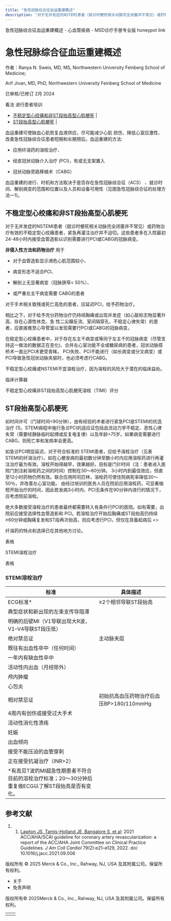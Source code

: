 ```yaml
---
title: "急性冠脉综合征血运重建概述"
description: "对于无并发症的NSTEMI患者（就诊时梗死相关动脉完全闭塞并不常见）或药物治疗有效的不稳定型心绞痛患者，紧急再灌注治疗并不迫切。这些患者多在入院最初24-48小时内接受血管造影以识别需要进行PCI或CABG的冠脉病变。"
---
```


﻿急性冠脉综合征血运重建概述 \- 心血管疾病 \- MSD诊疗手册专业版 honeypot link

# 急性冠脉综合征血运重建概述

作者：Ranya N. Sweis, MD, MS, Northwestern University Feinberg School of Medicine;

Arif Jivan, MD, PhD, Northwestern University Feinberg School of Medicine

已审核/已修订 2月 2024

看法 进行患者培训

- [不稳定型心绞痛和非ST段抬高型心肌梗死](#不稳定型心绞痛和非ST段抬高型心肌梗死_v27854360_zh) \|
- [ST段抬高型心肌梗死](#ST段抬高型心肌梗死_v27854383_zh) \|

血运重建可使缺血心肌恢复血液供应，尽可能减少心肌 损伤、降低心室应激性、改善急性冠脉综合征患者短期和长期预后。血运重建的方法:

- 应用纤溶药的溶栓治疗、

- 经皮冠状动脉介入治疗 (PCI)，有或无支架置入

- 冠状动脉旁路移植术（CABG）


血运重建的进行、时机和方法取决于是否存在急性冠脉综合征（ACS） 、就诊时间、解剖病变的范围和位置以及人员和设备可用性（见图急性冠脉综合征的处理方法—1)。

## 不稳定型心绞痛和非ST段抬高型心肌梗死

对于无并发症的NSTEMI患者（就诊时梗死相关动脉完全闭塞并不常见）或药物治疗有效的不稳定型心绞痛患者，紧急再灌注治疗并不迫切。这些患者多在入院最初24-48小时内接受血管造影以识别需要进行PCI或CABG的冠脉病变。

**非侵入性方法和药物治疗** 用于

- 对于血管造影显示濒危心肌范围较小、

- 病变形态不适合PCI、

- 解剖上无显著病变（冠脉狭窄< 50%）、

- 或严重左主干病变需要 CABG的患者


对于手术相关致残或死亡高危的患者，应延迟PCI，给予药物治疗。

相比之下，对于给予充分药物治疗仍持续胸痛或出现并发症（如心脏标志物显著升高、存在心源性休克、急 性二尖瓣反流、室间隔穿孔、不稳定心律失常）的患者，应直接推至心导管室以发现需要行PCI或CABG的冠脉病变。

在稳定型心绞痛患者中，对于存在左主干病变或等同于左主干的冠脉病变（尽管支持这一做法的数据正在变化)、合并左心室功能不全或糖尿病的患者，冠状动脉搭桥术一直比PCI术更受青睐。 PCI失败、PCI不能进行（如长病变或分叉病变）或PCI导致急性冠状动脉夹层时，也必须考虑行CABG。

不稳定型心绞痛或NSTEMI不宜溶栓治疗，因为溶栓的风险大于潜在的临床益处。

临床计算器

不稳定型心绞痛非ST段抬高型心肌梗死溶栓（TIMI）评分



## ST段抬高型心肌梗死

如时间许可（门球时间<90分钟），由有经验的术者进行紧急PCI是STEMI的优选治疗 (1)。STEMI病程中施行急诊PCI的适应证包括血流动力学不稳定、恶性心律失常（需要经静脉临时起搏或反复电复律）以及年龄>75岁。如果病变需要进行CABG，则死亡率和发病率会更高。

如急诊PCI明显延迟，对于符合标准的 STEMI患者，应给予溶栓治疗（见表STEMI的纤溶治疗）。如在心梗发病的最初数分钟至数小时内应用溶栓药进行再灌注治疗最为有效。溶栓开始得越早，效果越好。目标是门针时间（注：患者进入医院门到注射溶栓药之间的时间）控制在30～60分钟。 3小时内到最佳效应，但直至12小时药物仍然有效。联合应用阿司匹林，溶栓药可使住院病死率降低30～50％，并改善左心室功能。 由经过培训的医务人员在院前应用溶栓药，可显著缩短开始治疗的时间，因此若发病3小时内、PCI无条件在90分钟内进行的情况下，应考虑院前溶栓。

绝大多数接受溶栓治疗的患者最终都需要转入有条件行PCI的医院。如有需要，出院前应接受选择性血管造影和 PCI。若溶栓治疗开始后胸痛或ST段抬高仍持续≥60分钟或胸痛复发和ST段再次抬高，则应考虑行PCI，但仅在具备起病后 <>

纤溶药的特点和选择已在其他地方讨论。

表格

STEMI溶栓治疗

表格

### STEMI溶栓治疗

| 标准 | 具体描述 |
| --- | --- |
| ECG标准\* | ≥2个相邻导联ST段抬高 |
| 典型症状和新出现的左束支传导阻滞 |
| 明确的后壁MI（V1导联出现大R波，V1–V4导联ST段压低） |
| 绝对禁忌证 | 主动脉夹层 |
| 既往有出血性卒中（任何时间） |
| 一年内有缺血性卒中 |
| 活动性内出血（月经除外） |
| 颅内肿瘤 |
| 心包炎 |
| 相对禁忌证 | 初始抗高血压药物治疗后血压BP>180/110mmHg |
| 4周内有创伤或接受过大手术 |
| 活动性消化性溃疡 |
| 妊娠 |
| 出血倾向 |
| 接受不能压迫的血管穿刺 |
| 正在接受抗凝治疗（INR>2） |
| \*有高见T波的MI超急性期患者不符合目前的溶栓治疗标准；20～30分钟后重复做ECG以了解ST段抬高是否有变化。 |

## 参考文献

1. 1. [Lawton JS, Tamis-Holland JE, Bangalore S, et al](https://pubmed.ncbi.nlm.nih.gov/34895950/): 2021 ACC/AHA/SCAI guideline for coronary artery revascularization: a report of the ACC/AHA Joint Committee on Clinical Practice Guidelines. _J Am Coll Cardiol_ 79(2):e21–e129, 2022. doi: 10.1016/j.jacc.2021.09.006




版权所有 © 2025
Merck & Co., Inc., Rahway, NJ, USA 及其附属公司。保留所有权利。

- 关于
- 免责声明

版权所有© 2025Merck & Co., Inc., Rahway, NJ, USA 及其附属公司。保留所有权利。

|     |     |
| --- | --- |
|  |  |